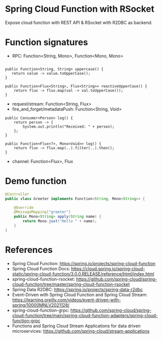 Spring Cloud Function with RSocket
==================================

Expose cloud function with REST API & RSocket with R2DBC as backend.

# Function signatures

* RPC: Function<String, Mono<String>>, Function<Mono<User>, Mono<Greeting>>
```

public Function<String, String> uppercase() {
   return value -> value.toUpperCase();
}

public Function<Flux<String>, Flux<String>> reactiveUpperCase() {
	return flux -> flux.map(val -> val.toUpperCase());
}
```
* request/stream: Function<String, Flux<String>>
* fire_and_forget/metadataPush: Function<String, Void>

```
public Consumer<Person> log() {
    return person -> {
        System.out.println("Received: " + person);
    };
}
	
public Function<Flux<?>, Mono<Void>> log() {
	return flux -> flux.map(..).filter(..).then();
}
```

* channel: Function<Flux<String>>, Flux<String>

# Demo function

```java
@Controller
public class Greeter implements Function<String, Mono<String>> {

    @Override
    @MessageMapping("greeter")
    public Mono<String> apply(String name) {
        return Mono.just("Hello " + name);
    }
}
```

# References

* Spring Cloud Function: https://spring.io/projects/spring-cloud-function
* Spring Cloud Function Docs: https://cloud.spring.io/spring-cloud-static/spring-cloud-function/3.0.0.RELEASE/reference/html/index.html
* spring-cloud-function-rsocket: https://github.com/spring-cloud/spring-cloud-function/tree/master/spring-cloud-function-rsocket
* Spring Data R2DBC: https://spring.io/projects/spring-data-r2dbc
* Event-Driven with Spring Cloud Function and Spring Cloud Stream: https://learning.oreilly.com/videos/event-driven-with-spring/10000MNLV2021128/
* spring-cloud-function-grpc: https://github.com/spring-cloud/spring-cloud-function/tree/main/spring-cloud-function-adapters/spring-cloud-function-grpc
* Functions and Spring Cloud Stream Applications for data driven microservices: https://github.com/spring-cloud/stream-applications

